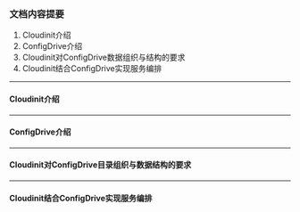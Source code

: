 ### 文档内容提要 ###
1. Cloudinit介绍
2. ConfigDrive介绍
3. Cloudinit对ConfigDrive数据组织与结构的要求
4. Cloudinit结合ConfigDrive实现服务编排

___
#### Cloudinit介绍 ####
___
#### ConfigDrive介绍 ####
___
#### Cloudinit对ConfigDrive目录组织与数据结构的要求 ####
___
#### Cloudinit结合ConfigDrive实现服务编排 ####
